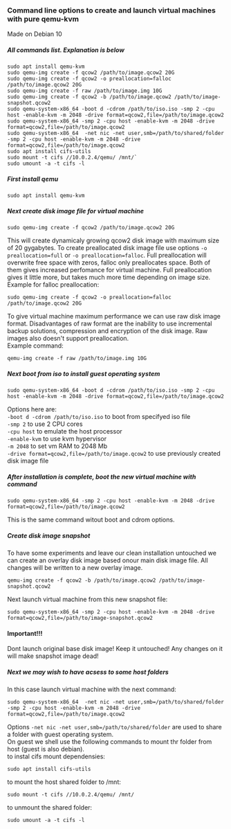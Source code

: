 ### Command line options to create and launch virtual machines with pure qemu-kvm
Made on Debian 10

##### All commands list. Explanation is below
```
sudo apt install qemu-kvm
sudo qemu-img create -f qcow2 /path/to/image.qcow2 20G
sudo qemu-img create -f qcow2 -o preallocation=falloc /path/to/image.qcow2 20G
sudo qemu-img create -f raw /path/to/image.img 10G
sudo qemu-img create -f qcow2 -b /path/to/image.qcow2 /path/to/image-snapshot.qcow2
sudo qemu-system-x86_64 -boot d -cdrom /path/to/iso.iso -smp 2 -cpu host -enable-kvm -m 2048 -drive format=qcow2,file=/path/to/image.qcow2
sudo qemu-system-x86_64 -smp 2 -cpu host -enable-kvm -m 2048 -drive format=qcow2,file=/path/to/image.qcow2
sudo qemu-system-x86_64  -net nic -net user,smb=/path/to/shared/folder -smp 2 -cpu host -enable-kvm -m 2048 -drive format=qcow2,file=/path/to/image.qcow2
sudo apt install cifs-utils
sudo mount -t cifs //10.0.2.4/qemu/ /mnt/`
sudo umount -a -t cifs -l
```

##### First install qemu
```
sudo apt install qemu-kvm
```

##### Next create disk image file for virtual machine
```
sudo qemu-img create -f qcow2 /path/to/image.qcow2 20G
```
This will create dynamicaly growing qcow2 disk image with maximum size of 20 gygabytes.
To create preallocated disk image file use options ```-o preallocation=full``` or ```-o preallocation=falloc```. Full preallocation will overwrite free space with zeros, falloc only preallocates space. Both of them gives increased perfomance for virtual machine. Full preallocation gives it little more, but takes much more time depending on image size.  
Example for falloc preallocation:
```
sudo qemu-img create -f qcow2 -o preallocation=falloc /path/to/image.qcow2 20G
```
To give virtual machine maximum performance we can use raw disk image format. Disadvantages of raw format are the inability to use incremental backup solutions, compression and encryption of the disk image. Raw images also doesn't support preallocation.  
Example command:
```
qemu-img create -f raw /path/to/image.img 10G
```

##### Next boot from iso to install guest operating system
```
sudo qemu-system-x86_64 -boot d -cdrom /path/to/iso.iso -smp 2 -cpu host -enable-kvm -m 2048 -drive format=qcow2,file=/path/to/image.qcow2
```
Options here are:  
`-boot d -cdrom /path/to/iso.iso` to boot from specifyed iso file  
`-smp 2` to use 2 CPU cores  
`-cpu host` to emulate the host processor  
`-enable-kvm` to use kvm hypervisor  
`-m 2048` to set vm RAM to 2048 Mb  
`-drive format=qcow2,file=/path/to/image.qcow2` to use previously created disk image file  

##### After installation is complete, boot the new virtual machine with command
```
sudo qemu-system-x86_64 -smp 2 -cpu host -enable-kvm -m 2048 -drive format=qcow2,file=/path/to/image.qcow2
```
This is the same command witout boot and cdrom options.

##### Create disk image snapshot
To have some experiments and leave our clean installation untouched we can create an overlay disk image based onour main disk image file. All changes will be written to a new overlay image.
```
qemu-img create -f qcow2 -b /path/to/image.qcow2 /path/to/image-snapshot.qcow2
```
Next launch virtual machine from this new snapshot file:
```
sudo qemu-system-x86_64 -smp 2 -cpu host -enable-kvm -m 2048 -drive format=qcow2,file=/path/to/image-snapshot.qcow2
```
#### Important!!!
Dont launch original base disk image! Keep it untouched! Any changes on it will make snapshot image dead!

##### Next we may wish to have acsess to some host folders
In this case launch virtual machine with the next command:
```
sudo qemu-system-x86_64  -net nic -net user,smb=/path/to/shared/folder -smp 2 -cpu host -enable-kvm -m 2048 -drive format=qcow2,file=/path/to/image.qcow2
```
Options `-net nic -net user,smb=/path/to/shared/folder` are used to share a folder with guest operating system.  
On guest we shell use the following commands to mount thr folder from host (guest is also debian).  
to instal cifs mount dependensies:
```
sudo apt install cifs-utils
```
to mount the host shared folder to /mnt:
```
sudo mount -t cifs //10.0.2.4/qemu/ /mnt/
```
to unmount the shared folder:
```
sudo umount -a -t cifs -l
```



